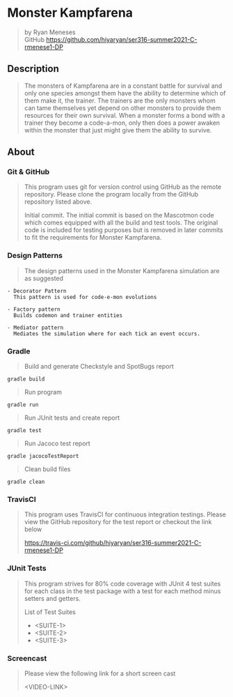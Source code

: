 # Monster Kampfarena
> by Ryan Meneses <br>
> GitHub https://github.com/hiyaryan/ser316-summer2021-C-rmenese1-DP

## Description
> The monsters of Kampfarena are in a constant battle for survival and only one species amongst
> them have the ability to determine which of them make it, the trainer. The trainers are
> the only monsters whom can tame themselves yet depend on other monsters to provide them
> resources for their own survival. When a monster forms a bond with a trainer they become a
> code-a-mon, only then does a power awaken within the monster that just might give them the
> ability to survive.

## About
### Git & GitHub
> This program uses git for version control using GitHub as the remote repository. Please clone
> the program locally from the GitHub repository listed above.
>
> Initial commit. The initial commit is based on the Mascotmon code which comes equipped with all
> the build and test tools. The original code is included for testing purposes but is removed in
> later commits to fit the requirements for Monster Kampfarena.

### Design Patterns
> The design patterns used in the Monster Kampfarena simulation are as suggested
    
    - Decorator Pattern
      This pattern is used for code-e-mon evolutions
 
    - Factory pattern
      Builds codemon and trainer entities
      
    - Mediator pattern
      Mediates the simulation where for each tick an event occurs.
    
### Gradle
> Build and generate Checkstyle and SpotBugs report

    gradle build

> Run program

    gradle run

> Run JUnit tests and create report

    gradle test

> Run Jacoco test report

    gradle jacocoTestReport

> Clean build files

    gradle clean
    
### TravisCI
> This program uses TravisCI for continuous integration testings. Please view the GitHub
> repository for the test report or checkout the link below
>
> https://travis-ci.com/github/hiyaryan/ser316-summer2021-C-rmenese1-DP   

### JUnit Tests
> This program strives for 80% code coverage with JUnit 4 test suites for each class in the test
 package with a test for each method minus setters and getters.
>
> List of Test Suites
>
> * \<SUITE-1\>
> * \<SUITE-2\>
> * \<SUITE-3\>

### Screencast
> Please view the following link for a short screen cast
>
> \<VIDEO-LINK\>